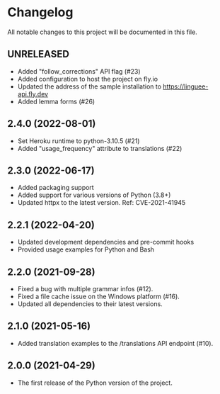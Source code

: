 # Changelog

All notable changes to this project will be documented in this file.

## UNRELEASED

- Added "follow_corrections" API flag (#23)
- Added configuration to host the project on fly.io
- Updated the address of the sample installation to https://linguee-api.fly.dev
- Added lemma forms (#26)

## 2.4.0 (2022-08-01)

- Set Heroku runtime to python-3.10.5 (#21)
- Added "usage_frequency" attribute to translations (#22)

## 2.3.0 (2022-06-17)

- Added packaging support
- Added support for various versions of Python (3.8+)
- Updated httpx to the latest version. Ref: CVE-2021-41945

## 2.2.1 (2022-04-20)

- Updated development dependencies and pre-commit hooks
- Provided usage examples for Python and Bash

## 2.2.0 (2021-09-28)

- Fixed a bug with multiple grammar infos (#12).
- Fixed a file cache issue on the Windows platform (#16).
- Updated all dependencies to their latest versions.

## 2.1.0 (2021-05-16)

- Added translation examples to the /translations API endpoint (#10).

## 2.0.0 (2021-04-29)

- The first release of the Python version of the project.
